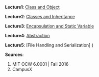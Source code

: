**Lecture1**: [Class and Object](https://github.com/Abeer-Rahman/OOP-in-python/blob/main/Lecture1_Object_Oriented_Programming(Class_and_Object)_ipynb.ipynb)

**Lecture2**: [Classes and Inheritance](https://github.com/Abeer-Rahman/OOP-in-python/blob/main/L2_Classes_and_Inheritance.ipynb)

**Lecture3**: [Encapsulation and Static Variable](https://github.com/Abeer-Rahman/OOP-in-python/blob/main/Lecture3_Encapculation_and_Static_Keyword.ipynb)

**Lecture4**: [Abstraction](https://github.com/Abeer-Rahman/OOP-in-python/blob/main/Lecture_4_Abstraction.ipynb)

**Lecture5**: [File Handling and Serialization] (


**Sources**: 
1. MIT OCW 6.0001 | Fall 2016
2. CampusX
   



